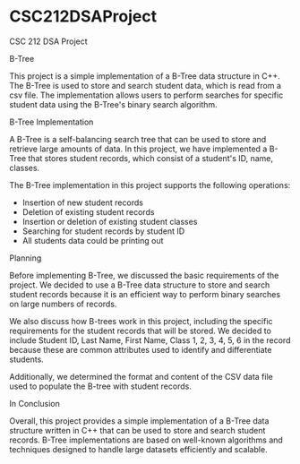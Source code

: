 # CSC212DSAProject
CSC 212 DSA Project

B-Tree

This project is a simple implementation of a B-Tree data structure in C++. The B-Tree is used to store and search student data, which is read from a csv file. The implementation allows users to perform searches for specific student data using the B-Tree's binary search algorithm.



B-Tree Implementation

A B-Tree is a self-balancing search tree that can be used to store and retrieve large amounts of data. In this project, we have implemented a B-Tree that stores student records, which consist of a student's ID, name, classes. 

The B-Tree implementation in this project supports the following operations:

* Insertion of new student records
* Deletion of existing student records
* Insertion or deletion of existing student classes
* Searching for student records by student ID
* All students data could be printing out



Planning

Before implementing B-Tree, we discussed the basic requirements of the project. We decided to use a B-Tree data structure to store and search student records because it is an efficient way to perform binary searches on large numbers of records.

We also discuss how B-trees work in this project, including the specific requirements for the student records that will be stored. We decided to include Student ID, Last Name, First Name, Class 1, 2, 3, 4, 5, 6 in the record because these are common attributes used to identify and differentiate students.

Additionally, we determined the format and content of the CSV data file used to populate the B-tree with student records.



In Conclusion

Overall, this project provides a simple implementation of a B-Tree data structure written in C++ that can be used to store and search student records. B-Tree implementations are based on well-known algorithms and techniques designed to handle large datasets efficiently and scalable.
